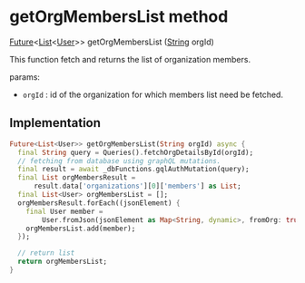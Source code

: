 


# getOrgMembersList method








[Future](https://api.flutter.dev/flutter/dart-async/Future-class.html)&lt;[List](https://api.flutter.dev/flutter/dart-core/List-class.html)&lt;[User](../../models_user_user_info/User-class.md)>> getOrgMembersList
([String](https://api.flutter.dev/flutter/dart-core/String-class.html) orgId)





<p>This function fetch and returns the list of organization members.</p>
<p>params:</p>
<ul>
<li><code>orgId</code> : id of the organization for which members list need be fetched.</li>
</ul>



## Implementation

```dart
Future<List<User>> getOrgMembersList(String orgId) async {
  final String query = Queries().fetchOrgDetailsById(orgId);
  // fetching from database using graphQL mutations.
  final result = await _dbFunctions.gqlAuthMutation(query);
  final List orgMembersResult =
      result.data['organizations'][0]['members'] as List;
  final List<User> orgMembersList = [];
  orgMembersResult.forEach((jsonElement) {
    final User member =
        User.fromJson(jsonElement as Map<String, dynamic>, fromOrg: true);
    orgMembersList.add(member);
  });

  // return list
  return orgMembersList;
}
```







